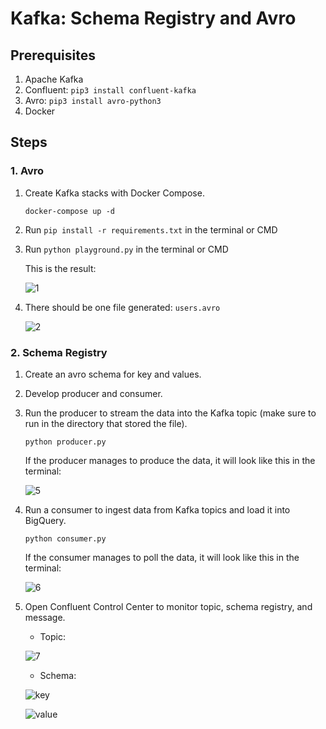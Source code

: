 # Kafka: Schema Registry and Avro

## Prerequisites
1. Apache Kafka
2. Confluent: `pip3 install confluent-kafka`
3. Avro: `pip3 install avro-python3`
4. Docker

## Steps
### 1. Avro
1. Create Kafka stacks with Docker Compose.
   ```
   docker-compose up -d
   ```
2. Run `pip install -r requirements.txt` in the terminal or CMD
3. Run `python playground.py` in the terminal or CMD

   This is the result:
   
   ![1](https://github.com/fajrinovi/kafka_avro_and_schema/assets/57751463/c6bdca1f-f996-43ea-98d0-29249f99603c)
   
5. There should be one file generated: `users.avro`
   
   ![2](https://github.com/fajrinovi/kafka_avro_and_schema/assets/57751463/6ed12b9a-e3b4-4f79-8cce-a7b4302cdf98)

### 2. Schema Registry
1. Create an avro schema for key and values.
2. Develop producer and consumer.
3. Run the producer to stream the data into the Kafka topic (make sure to run in the directory that stored the file).
   ```
   python producer.py
   ```
   If the producer manages to produce the data, it will look like this in the terminal:
   
   ![5](https://github.com/fajrinovi/kafka_avro_and_schema/assets/57751463/29d80fa9-d8ee-4e28-a73a-11431c4a6682)
   
9. Run a consumer to ingest data from Kafka topics and load it into BigQuery.
   ```
   python consumer.py
   ```
   If the consumer manages to poll the data, it will look like this in the terminal:

   ![6](https://github.com/fajrinovi/kafka_avro_and_schema/assets/57751463/d8ca5f0b-0035-4115-b980-f608bf3e5354)

5. Open Confluent Control Center to monitor topic, schema registry, and message.
   - Topic:
     
   ![7](https://github.com/fajrinovi/kafka_avro_and_schema/assets/57751463/529c96aa-0bc7-4807-89e0-1290907658df)

   - Schema:
     
   ![key](https://github.com/fajrinovi/kafka_avro_and_schema/assets/57751463/d3a7340f-b590-4e93-a875-92d4a88ad90b)

   ![value](https://github.com/fajrinovi/kafka_avro_and_schema/assets/57751463/1c67fa2c-ba23-4a4f-824b-3fd6ea885db4)


   
